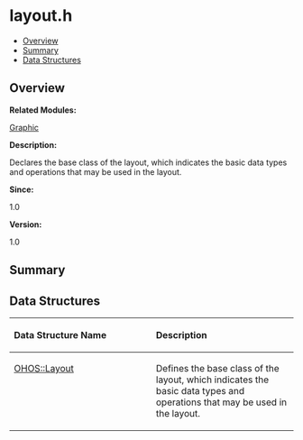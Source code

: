 # layout.h<a name="EN-US_TOPIC_0000001055678066"></a>

-   [Overview](#section108178709165628)
-   [Summary](#section195360108165628)
-   [Data Structures](#nested-classes)

## **Overview**<a name="section108178709165628"></a>

**Related Modules:**

[Graphic](graphic.md)

**Description:**

Declares the base class of the layout, which indicates the basic data types and operations that may be used in the layout. 

**Since:**

1.0

**Version:**

1.0

## **Summary**<a name="section195360108165628"></a>

## Data Structures<a name="nested-classes"></a>

<a name="table2041163283165628"></a>
<table><thead align="left"><tr id="row1243708751165628"><th class="cellrowborder" valign="top" width="50%" id="mcps1.1.3.1.1"><p id="p1063111982165628"><a name="p1063111982165628"></a><a name="p1063111982165628"></a>Data Structure Name</p>
</th>
<th class="cellrowborder" valign="top" width="50%" id="mcps1.1.3.1.2"><p id="p149731894165628"><a name="p149731894165628"></a><a name="p149731894165628"></a>Description</p>
</th>
</tr>
</thead>
<tbody><tr id="row1314802450165628"><td class="cellrowborder" valign="top" width="50%" headers="mcps1.1.3.1.1 "><p id="p855809998165628"><a name="p855809998165628"></a><a name="p855809998165628"></a><a href="ohos-layout.md">OHOS::Layout</a></p>
</td>
<td class="cellrowborder" valign="top" width="50%" headers="mcps1.1.3.1.2 "><p id="p91209506165628"><a name="p91209506165628"></a><a name="p91209506165628"></a>Defines the base class of the layout, which indicates the basic data types and operations that may be used in the layout. </p>
</td>
</tr>
</tbody>
</table>

